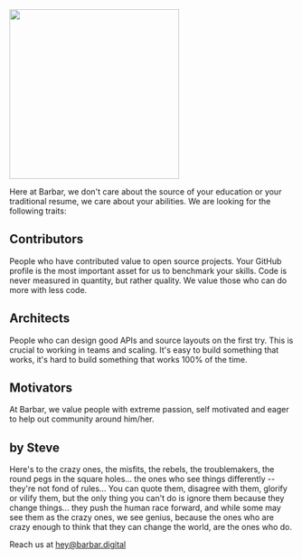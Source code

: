 <img src="https://barbaruploads.s3.amazonaws.com/bicoz/barbar-logo-hd.png" width="300px" />

Here at Barbar, we don't care about the source of your education or your traditional resume, we care about your abilities. We are looking for the following traits:

## Contributors

People who have contributed value to open source projects. Your GitHub profile is the most important asset for us to benchmark your skills. Code is never measured in quantity, but rather quality. We value those who can do more with less code.

## Architects

People who can design good APIs and source layouts on the first try. This is crucial to working in teams and scaling.  It's easy to build something that works, it's hard to build something that works 100% of the time. 

## Motivators

At Barbar, we value people with extreme passion, self motivated and eager to help out community around him/her.

## by Steve
Here's to the crazy ones, the misfits, the rebels, the troublemakers, the round pegs in the square holes... the ones who see things differently -- they're not fond of rules... You can quote them, disagree with them, glorify or vilify them, but the only thing you can't do is ignore them because they change things... they push the human race forward, and while some may see them as the crazy ones, we see genius, because the ones who are crazy enough to think that they can change the world, are the ones who do.

Reach us at hey@barbar.digital
